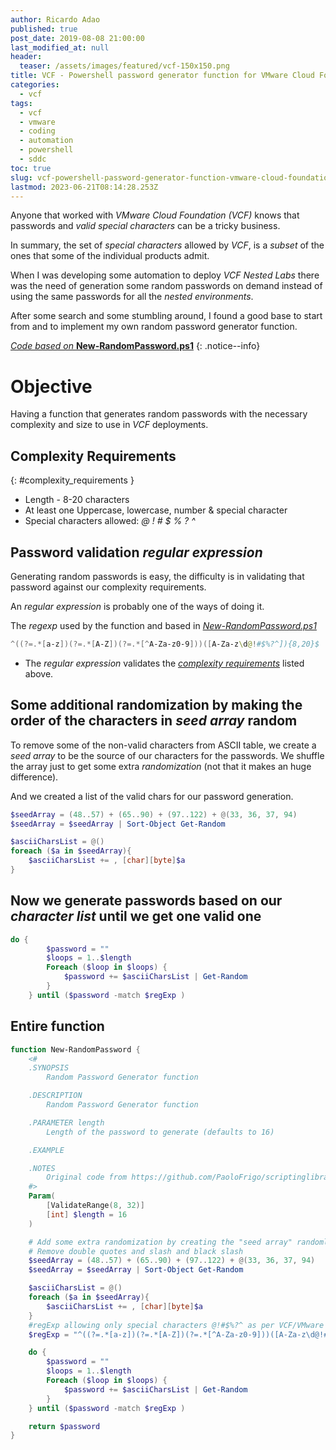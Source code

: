 ```yaml
---
author: Ricardo Adao
published: true
post_date: 2019-08-08 21:00:00
last_modified_at: null
header:
  teaser: /assets/images/featured/vcf-150x150.png
title: VCF - Powershell password generator function for VMware Cloud Foundation
categories:
  - vcf
tags:
  - vcf
  - vmware
  - coding
  - automation
  - powershell
  - sddc
toc: true
slug: vcf-powershell-password-generator-function-vmware-cloud-foundation
lastmod: 2023-06-21T08:14:28.253Z
---
```

Anyone that worked with _VMware Cloud Foundation (VCF)_ knows that passwords and _valid special characters_ can be a tricky business.

In summary, the set of _special characters_ allowed by _VCF_, is a *subset* of the ones that some of the individual products admit.

When I was developing some automation to deploy _VCF Nested Labs_ there was the need of generation some random passwords on demand instead of using the same passwords for all the _nested environments_.

After some search and some stumbling around, I found a good base to start from and to implement my own random password generator function.

[_Code based on_ **New-RandomPassword.ps1**](https://github.com/PaoloFrigo/scriptinglibrary/blob/master/Blog/PowerShell/New-RandomPassword.ps1)
{: .notice--info}

# Objective

Having a function that generates random passwords with the necessary complexity and size to use in _VCF_ deployments.

## Complexity Requirements
{: #complexity_requirements }

* Length - 8-20 characters
* At least one Uppercase, lowercase, number & special character
* Special characters allowed: _@ ! # $ % ? ^_

## Password validation _regular expression_

Generating random passwords is easy, the difficulty is in validating that password against our complexity requirements.

An _regular expression_ is probably one of the ways of doing it.

The _regexp_ used by the function and based in [*New-RandomPassword.ps1*](https://github.com/PaoloFrigo/scriptinglibrary/blob/master/Blog/PowerShell/New-RandomPassword.ps1)

```powershell
^((?=.*[a-z])(?=.*[A-Z])(?=.*[^A-Za-z0-9]))([A-Za-z\d@!#$%?^]){8,20}$
```

* The _regular expression_ validates the [_complexity requirements_](#complexity_requirements) listed above.

## Some additional randomization by making the order of the characters in _seed array_ random

To remove some of the non-valid characters from ASCII table, we create a _seed array_ to be the source of our characters for the passwords.
We shuffle the array just to get some extra _randomization_ (not that it makes an huge difference).

And we created a list of the valid chars for our password generation.

```powershell
$seedArray = (48..57) + (65..90) + (97..122) + @(33, 36, 37, 94)
$seedArray = $seedArray | Sort-Object Get-Random

$asciiCharsList = @()
foreach ($a in $seedArray){
    $asciiCharsList += , [char][byte]$a 
}
```

## Now we generate passwords based on our _character list_ until we get one valid one

```powershell
do {
        $password = ""
        $loops = 1..$length
        Foreach ($loop in $loops) {
            $password += $asciiCharsList | Get-Random
        }
    } until ($password -match $regExp )
```

## Entire function

```powershell
function New-RandomPassword {
    <#
    .SYNOPSIS
        Random Password Generator function

    .DESCRIPTION
        Random Password Generator function

    .PARAMETER length
        Length of the password to generate (defaults to 16)

    .EXAMPLE

    .NOTES
        Original code from https://github.com/PaoloFrigo/scriptinglibrary/blob/master/Blog/PowerShell/New-RandomPassword.ps1
    #>
    Param(
        [ValidateRange(8, 32)]
        [int] $length = 16
    )  

    # Add some extra randomization by creating the "seed array" randomly
    # Remove double quotes and slash and black slash
    $seedArray = (48..57) + (65..90) + (97..122) + @(33, 36, 37, 94)
    $seedArray = $seedArray | Sort-Object Get-Random

    $asciiCharsList = @()
    foreach ($a in $seedArray){
        $asciiCharsList += , [char][byte]$a 
    }
    #regExp allowing only special characters @!#$%?^ as per VCF/VMware
    $regExp = "^((?=.*[a-z])(?=.*[A-Z])(?=.*[^A-Za-z0-9]))([A-Za-z\d@!#$%?^]){8,20}$"

    do {
        $password = ""
        $loops = 1..$length
        Foreach ($loop in $loops) {
            $password += $asciiCharsList | Get-Random
        }
    } until ($password -match $regExp )

    return $password  
}
```

